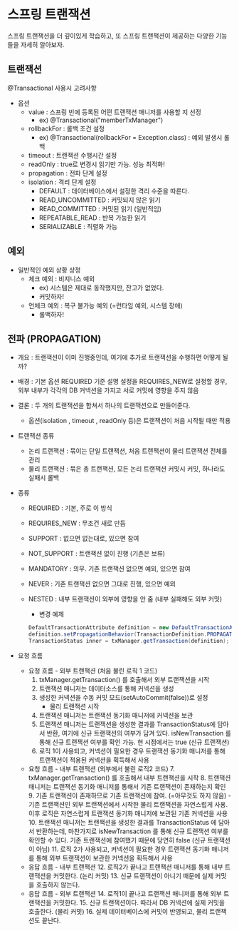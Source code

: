 # 스프링 트랜잭션

스프링 트랜잭션을 더 깊이있게 학습하고, 또 스프링 트랜잭션이 제공하는 다양한 기능들을 자세히 알아보자.

## 트랜잭션

@Transactional 사용시 고려사항

- 옵션
  - value : 스프링 빈에 등록된 어떤 트랜잭션 매니저를 사용할 지 선정
    - ex) @Transactional("memberTxManager")
  - rollbackFor : 롤백 조건 설정
    - ex) @Transactional(rollbackFor = Exception.class) : 예외 발생시 롤백
  - timeout : 트랜잭션 수행시간 설정
  - readOnly : true로 변경시 읽기만 가능. 성능 최적화!
  - propagation : 전파 단계 설정
  - isolation : 격리 단계 설정
    - DEFAULT : 데이터베이스에서 설정한 격리 수준을 따른다.
    - READ_UNCOMMITTED : 커밋되지 않은 읽기
    - READ_COMMITTED : 커밋된 읽기 (일반적임)
    - REPEATABLE_READ : 반복 가능한 읽기
    - SERIALIZABLE : 직렬화 가능

## 예외

- 일반적인 예외 상황 상정
  - 체크 예외 : 비지니스 예외
    - ex) 시스템은 제대로 동작했지만, 잔고가 없었다.
    - 커밋하자!
  - 언체크 예외 : 복구 불가능 예외 (=런타임 예외, 시스템 장애)
    - 롤백하자!

## 전파 (PROPAGATION)

- 개요 : 트랜잭션이 이미 진행중인데, 여기에 추가로 트랜잭션을 수행하면 어떻게 될까?
- 배경 : 기본 옵션 REQUIRED 기준 설명
설정을 REQUIRES_NEW로 설정할 경우, 외부 내부가 각각의 DB 커넥션을 가지고 서로 커밋에 영향을 주지 않음
- 결론 : 두 개의 트랜잭션을 합쳐서 하나의 트랜잭션으로 만들어준다.
  - 옵션(isolation , timeout , readOnly 등)은 트랜잭션이 처음 시작될 때만 적용
- 트랜잭션 종류
  - 논리 트랜잭션 : 묶이는 단일 트랜잭션, 처음 트랜잭션이 물리 트랜잭션 전체를 관리
  - 물리 트랜잭션 : 묶은 총 트랜잭션, 모든 논리 트랜잭션 커밋시 커밋, 하나라도 실패시 롤백
- 종류
  - REQUIRED : 기본, 주로 이 방식
  - REQUIRES_NEW : 무조건 새로 만듬
  - SUPPORT : 없으면 없는대로, 있으면 참여
  - NOT_SUPPORT : 트랜잭션 없이 진행 (기존은 보류)
  - MANDATORY : 의무. 기존 트랜잭션 없으면 예외, 있으면 참여
  - NEVER : 기존 트랜잭션 없으면 그대로 진행, 있으면 예외
  - NESTED : 내부 트랜잭션이 외부에 영향을 안 줌 (내부 실패해도 외부 커밋)
    - 변경 예제

    ``` java
    DefaultTransactionAttribute definition = new DefaultTransactionAttribute();
    definition.setPropagationBehavior(TransactionDefinition.PROPAGATION_REQUIRES_NEW);
    TransactionStatus inner = txManager.getTransaction(definition);
    ```

- 요청 흐름
  - 요청 흐름 - 외부 트랜잭션 (처음 불린 로직 1 코드)
    1. txManager.getTransaction() 를 호출해서 외부 트랜잭션을 시작
    2. 트랜잭션 매니저는 데이터소스를 통해 커넥션을 생성
    3. 생성한 커넥션을 수동 커밋 모드(setAutoCommit(false))로 설정
        - 물리 트랜잭션 시작
    4. 트랜잭션 매니저는 트랜잭션 동기화 매니저에 커넥션을 보관
    5. 트랜잭션 매니저는 트랜잭션을 생성한 결과를 TransactionStatus에 담아서 반환, 여기에 신규 트랜잭션의 여부가 담겨 있다. isNewTransaction 를 통해 신규 트랜잭션 여부를 확인 가능. 현 시점에서는 true (신규 트랜잭션)
    6. 로직 1이 사용되고, 커넥션이 필요한 경우 트랜잭션 동기화 매니저를 통해 트랜잭션이 적용된 커넥션을 획득해서 사용
  - 요청 흐름 - 내부 트랜잭션 (외부에서 불린 로직2 코드)
    7. txManager.getTransaction() 를 호출해서 내부 트랜잭션을 시작
    8. 트랜잭션 매니저는 트랜잭션 동기화 매니저를 통해서 기존 트랜잭션이 존재하는지 확인
    9. 기존 트랜잭션이 존재하므로 기존 트랜잭션에 참여. (=아무것도 하지 않음)
        - 기존 트랜잭션인 외부 트랜잭션에서 시작한 물리 트랜잭션을 자연스럽게 사용.
          이후 로직은 자연스럽게 트랜잭션 동기화 매니저에 보관된 기존 커넥션을 사용
    10. 트랜잭션 매니저는 트랜잭션을 생성한 결과를 TransactionStatus 에 담아서 반환하는데, 마찬가지로 isNewTransaction 를 통해 신규 트랜잭션 여부를 확인할 수 있다. 기존 트랜잭션에 참여했기 때문에 당연히 false (신규 트랜잭션이 아님)
    11. 로직 2가 사용되고, 커넥션이 필요한 경우 트랜잭션 동기화 매니저를 통해 외부 트랜잭션이 보관한 커넥션을 획득해서 사용
  - 응답 흐름 - 내부 트랜잭션
    12.  로직2가 끝나고 트랜잭션 매니저를 통해 내부 트랜잭션을 커밋한다. (논리 커밋)
    13.  신규 트랜잭션이 아니기 때문에 실제 커밋을 호출하지 않는다.
  - 응답 흐름 - 외부 트랜잭션
    14. 로직1이 끝나고 트랜잭션 매니저를 통해 외부 트랜잭션을 커밋한다.
    15. 신규 트랜잭션이다. 따라서 DB 커넥션에 실제 커밋을 호출한다. (물리 커밋)
    16. 실제 데이터베이스에 커밋이 반영되고, 물리 트랜잭션도 끝난다.
